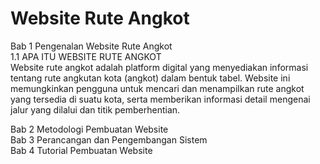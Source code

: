 # Website Rute Angkot

Bab 1 Pengenalan Website Rute Angkot<br />
1.1 APA ITU WEBSITE RUTE ANGKOT<br />
Website rute angkot adalah platform digital yang menyediakan informasi tentang rute angkutan kota (angkot) dalam bentuk tabel. Website ini memungkinkan pengguna untuk mencari dan menampilkan rute angkot yang tersedia di suatu kota, serta memberikan informasi detail mengenai jalur yang dilalui dan titik pemberhentian.<br />

Bab 2 Metodologi Pembuatan Website<br />
Bab 3 Perancangan dan Pengembangan Sistem<br />
Bab 4 Tutorial Pembuatan Website<br />
